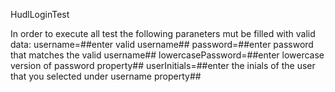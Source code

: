 HudlLoginTest

In order to execute all test the following paraneters mut be filled with valid data: 
username=##enter valid username## 
password=##enter password that matches the valid username## 
lowercasePassword=##enter lowercase version of password property## 
userInitials=##enter the inials of the user that you selected under username property##
